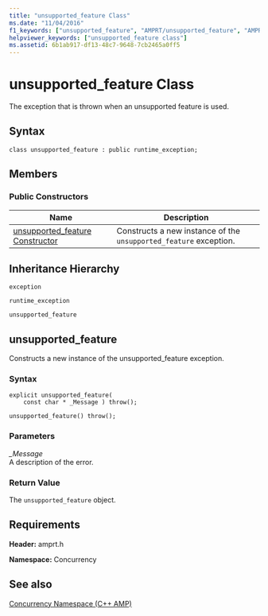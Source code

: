 ```yaml
---
title: "unsupported_feature Class"
ms.date: "11/04/2016"
f1_keywords: ["unsupported_feature", "AMPRT/unsupported_feature", "AMPRT/Concurrency::unsupported_feature"]
helpviewer_keywords: ["unsupported_feature class"]
ms.assetid: 6b1ab917-df13-48c7-9648-7cb2465a0ff5
---
```

# unsupported_feature Class

The exception that is thrown when an unsupported feature is used.

## Syntax

```
class unsupported_feature : public runtime_exception;
```

## Members

### Public Constructors

|Name|Description|
|----------|-----------------|
|[unsupported_feature Constructor](#ctor)|Constructs a new instance of the `unsupported_feature` exception.|

## Inheritance Hierarchy

`exception`

`runtime_exception`

`unsupported_feature`

## <a name="unsupported_feature__ctor"></a> unsupported_feature

  Constructs a new instance of the unsupported_feature exception.

### Syntax

```
explicit unsupported_feature(
    const char * _Message ) throw();

unsupported_feature() throw();
```

### Parameters

*_Message*<br/>
A description of the error.

### Return Value

The `unsupported_feature` object.

## Requirements

**Header:** amprt.h

**Namespace:** Concurrency

## See also

[Concurrency Namespace (C++ AMP)](concurrency-namespace-cpp-amp.md)
